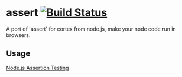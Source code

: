 # assert [![Build Status](https://travis-ci.org/cortexjs/browser-assert.png?branch=master)](https://travis-ci.org/cortexjs/browser-assert)

A port of 'assert' for cortex from node.js, make your node code run in browsers.

## Usage

[Node.js Assertion Testing](http://nodejs.org/api/assert.html)